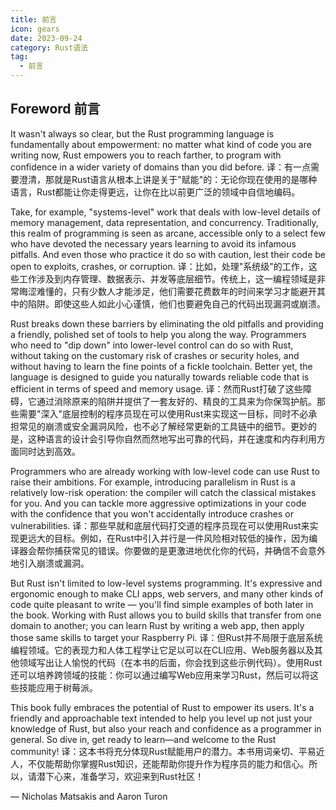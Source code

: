 ```yaml
---
title: 前言
icon: gears
date: 2023-09-24
category: Rust语法
tag:
  - 前言
---
```


## Foreword 前言

It wasn't always so clear, but the Rust programming language is fundamentally
about empowerment: no matter what kind of code you are writing now, Rust empowers
you to reach farther, to program with confidence in a wider variety of domains
than you did before.
译：有一点需要澄清，那就是Rust语言从根本上讲是关于"赋能"的：无论你现在使用的是哪种语言，Rust都能让你走得更远，让你在比以前更广泛的领域中自信地编码。

Take, for example, "systems-level" work that deals with low-level details of memory
management, data representation, and concurrency. Traditionally, this realm of
programming is seen as arcane, accessible only to a select few who have devoted the
necessary years learning to avoid its infamous pitfalls. And even those who practice
it do so with caution, lest their code be open to exploits, crashes, or corruption.
译：比如，处理"系统级"的工作，这些工作涉及到内存管理、数据表示、并发等底层细节。传统上，这一编程领域是非常晦涩难懂的，只有少数人才能涉足，他们需要花费数年的时间来学习才能避开其中的陷阱。即使这些人如此小心谨慎，他们也要避免自己的代码出现漏洞或崩溃。

Rust breaks down these barriers by eliminating the old pitfalls and providing a
friendly, polished set of tools to help you along the way.
Programmers who need to "dip down" into lower-level control can do so with Rust,
without taking on the customary risk of crashes or security holes, and without
having to learn the fine points of a fickle toolchain. Better yet, the language
is designed to guide you naturally towards reliable code that is efficient in
terms of speed and memory usage.
译：然而Rust打破了这些障碍，它通过消除原来的陷阱并提供了一套友好的、精良的工具来为你保驾护航。那些需要"深入"底层控制的程序员现在可以使用Rust来实现这一目标，同时不必承担常见的崩溃或安全漏洞风险，也不必了解经常更新的工具链中的细节。更妙的是，这种语言的设计会引导你自然而然地写出可靠的代码，并在速度和内存利用方面同时达到高效。

Programmers who are already working with low-level code can use Rust to raise their
ambitions. For example, introducing parallelism in Rust is a relatively low-risk
operation: the compiler will catch the classical mistakes for you. And you can
tackle more aggressive optimizations in your code with the confidence that you
won't accidentally introduce crashes or vulnerabilities.
译：那些早就和底层代码打交道的程序员现在可以使用Rust来实现更远大的目标。例如，在Rust中引入并行是一件风险相对较低的操作，因为编译器会帮你捕获常见的错误。你要做的是更激进地优化你的代码，并确信不会意外地引入崩溃或漏洞。

But Rust isn't limited to low-level systems programming. It's expressive and ergonomic
enough to make CLI apps, web servers, and many other kinds of code quite pleasant to
write — you'll find simple examples of both later in the book. Working with Rust
allows you to build skills that transfer from one domain to another; you can learn
Rust by writing a web app, then apply those same skills to target your Raspberry Pi.
译：但Rust并不局限于底层系统编程领域。它的表现力和人体工程学让它足以可以在CLI应用、Web服务器以及其他领域写出让人愉悦的代码（在本书的后面，你会找到这些示例代码）。使用Rust还可以培养跨领域的技能：你可以通过编写Web应用来学习Rust，然后可以将这些技能应用于树莓派。

This book fully embraces the potential of Rust to empower its users. It's a friendly
and approachable text intended to help you level up not just your knowledge of Rust,
but also your reach and confidence as a programmer in general. So dive in, get ready
to learn—and welcome to the Rust community!
译：这本书将充分体现Rust赋能用户的潜力。本书用词亲切、平易近人，不仅能帮助你掌握Rust知识，还能帮助你提升作为程序员的能力和信心。所以，请潜下心来，准备学习，欢迎来到Rust社区！

— Nicholas Matsakis and Aaron Turon